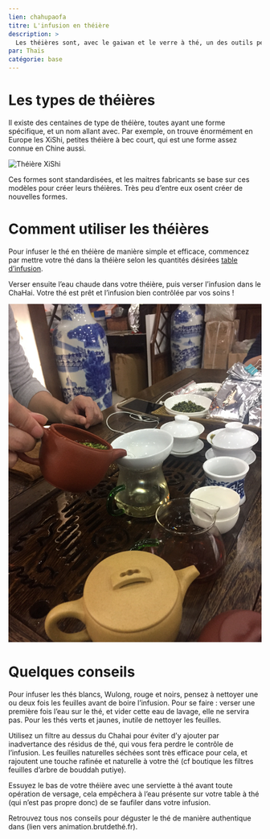 ```yaml
---
lien: chahupaofa
titre: L'infusion en théière
description: >
  Les théières sont, avec le gaiwan et le verre à thé, un des outils permettant d’infuser le thé. Elles sont combinées avec un Chahai ainsi qu’une ou plusieurs tasse à thé. Ces trois outils sont indissociables pour préparer un thé à la théière.  
par: Thaïs
catégorie: base
---
```


# Les types de théières

Il existe des centaines de type de théière, toutes ayant une forme spécifique, et un nom allant avec. Par exemple, on trouve énormément en Europe les XiShi, petites théière à bec court, qui est une forme assez connue en Chine aussi.

![Théière XiShi](/master/static/assets/media/西施壶.jpg)

Ces formes sont standardisées, et les maitres fabricants se base sur ces modèles pour créer leurs théières. Très peu d’entre eux osent créer de nouvelles formes. 

# Comment utiliser les théières

Pour infuser le thé en théière de manière simple et efficace, commencez par mettre votre thé dans la théière selon les quantités désirées [table d’infusion](https://www.brutdethé.fr/ressources/table-d-infusion). 

Verser ensuite l’eau chaude dans votre théière, puis verser l’infusion dans le ChaHai. Votre thé est prêt et l’infusion bien contrôlée par vos soins !

![Infusion d'un thé vert en théière](/static/assets/media/Chahupaofa.JPG)

# Quelques conseils

Pour infuser les thés blancs, Wulong, rouge et noirs, pensez à nettoyer une ou deux fois les feuilles avant de boire l’infusion. Pour se faire : verser une première fois l’eau sur le thé, et vider cette eau de lavage, elle ne servira pas. 
Pour les thés verts et jaunes, inutile de nettoyer les feuilles.

Utilisez un filtre au dessus du Chahai pour éviter d’y ajouter par inadvertance des résidus de thé, qui vous fera perdre le contrôle de l’infusion. Les feuilles naturelles séchées sont très efficace pour cela, et rajoutent une touche rafinée et naturelle à votre thé (cf boutique les filtres feuilles d’arbre de bouddah putiye). 

Essuyez le bas de votre théière avec une serviette à thé avant toute opération de versage, cela empêchera à l’eau présente sur votre table à thé (qui n’est pas propre donc) de se faufiler dans votre infusion. 


Retrouvez tous nos conseils pour déguster le thé de manière authentique dans (lien vers animation.brutdethé.fr).
